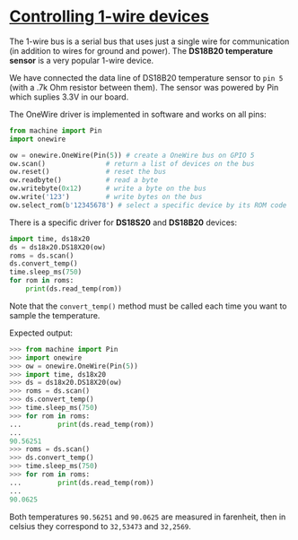 # [Controlling 1-wire devices](http://docs.micropython.org/en/latest/esp32/quickref.html#onewire-driver)

The 1-wire bus is a serial bus that uses just a single wire for communication (in addition to wires for ground and power). The **DS18B20 temperature sensor** is a very popular 1-wire device.

We have connected the data line of DS18B20 temperature sensor to `pin 5` (with a .7k Ohm resistor between them). The sensor was powered by Pin which suplies 3.3V in our board.

The OneWire driver is implemented in software and works on all pins:

```python
from machine import Pin
import onewire

ow = onewire.OneWire(Pin(5)) # create a OneWire bus on GPIO 5
ow.scan()               # return a list of devices on the bus
ow.reset()              # reset the bus
ow.readbyte()           # read a byte
ow.writebyte(0x12)      # write a byte on the bus
ow.write('123')         # write bytes on the bus
ow.select_rom(b'12345678') # select a specific device by its ROM code
```

There is a specific driver for **DS18S20** and **DS18B20** devices:

```python
import time, ds18x20
ds = ds18x20.DS18X20(ow)
roms = ds.scan()
ds.convert_temp()
time.sleep_ms(750)
for rom in roms:
    print(ds.read_temp(rom))
```

Note that the `convert_temp()` method must be called each time you want to sample the temperature.

Expected output:

```python
>>> from machine import Pin
>>> import onewire
>>> ow = onewire.OneWire(Pin(5))
>>> import time, ds18x20
>>> ds = ds18x20.DS18X20(ow)
>>> roms = ds.scan()
>>> ds.convert_temp()
>>> time.sleep_ms(750)
>>> for rom in roms:
...         print(ds.read_temp(rom))
...
90.56251
>>> roms = ds.scan()
>>> ds.convert_temp()
>>> time.sleep_ms(750)
>>> for rom in roms:
...         print(ds.read_temp(rom))
...
90.0625
```

Both temperatures `90.56251` and  `90.0625` are measured in farenheit, then in celsius they correspond to `32,53473` and `32,2569`.
